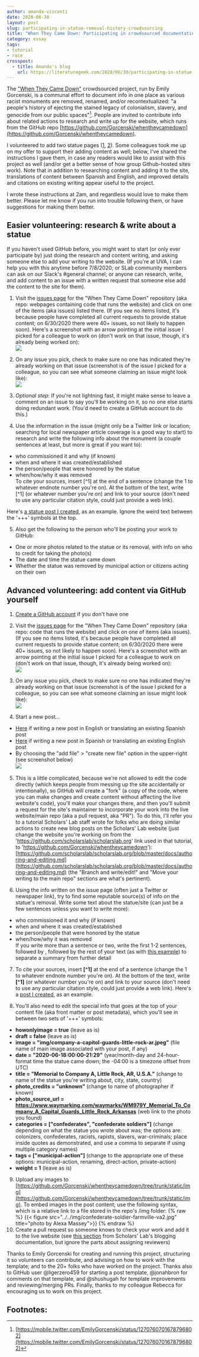 ```yaml
---
author: amanda-visconti
date: 2020-06-30
layout: post
slug: participating-in-statue-removal-history-crowdsourcing
title: "When They Came Down: Participating in crowdsourced documentation of racist statue removals"
category: essay
tags: 
- tutorial
- race
crosspost:
  - title: Amanda's blog
    url: https://literaturegeek.com/2020/06/30/participating-in-statue-removal-history-crowdsourcing
---
```


The ["When They Came Down"](https://whentheycamedown.com/) crowdsourced project, run by Emily Gorcenski, is a communal effort to document info in one place as various racist monuments are removed, renamed, and/or recontextualized: "a people's history of ejecting the stained legacy of colonialism, slavery, and genocide from our public spaces"[^1]. People are invited to contribute info about related actions to research and write up for the website, which runs from the GitHub repo [https://github.com/Gorcenski/whentheycamedown](https://github.com/Gorcenski/whentheycamedown).

I volunteered to add two statue pages ([1](https://github.com/Gorcenski/whentheycamedown/pull/102), [2](https://github.com/Gorcenski/whentheycamedown/pull/114)). Some colleagues took me up on my offer to support their adding content as well; below, I've shared the instructions I gave them, in case any readers would like to assist with this project as well (and/or get a better sense of how group Github-hosted sites work). Note that in addition to researching content and adding it to the site, translations of content between Spanish and English, and improved details and citations on existing writing appear useful to the project.

I wrote these instructions at 2am, and regardless would love to make them better. Please let me know if you run into trouble following them, or have suggestions for making them better.

## Easier volunteering: research & write about a statue
If you haven't used GitHub before, you might want to start (or only ever participate by) just doing the research and content writing, and asking someone else to add your writing to the website. (If you're at UVA, I can help you with this anytime before 7/8/2020; or SLab community members can ask on our Slack's #general channel; or anyone can research, write, and add content to an issue with a written request that someone else add the content to the site for them).  

1. Visit the [issues page](https://github.com/Gorcenski/whentheycamedown/issues) for the "When They Came Down" repository (aka repo: webpages containing code that runs the website) and click on one of the items (aka issues) listed there. (If you see no items listed, it's because people have completed all current requests to provide statue content; on 6/30/2020 there were 40+ issues, so not likely to happen soon). Here's a screenshot with an arrow pointing at the initial issue I picked for a colleague to work on (don't work on that issue, though, it's already being worked on):  
![](/assets/post-media/2020-06-30-participating-in-statue-removal-history-crowdsourcing-1.png)

2. On any issue you pick, check to make sure no one has indicated they're already working on that issue (screenshot is of the issue I picked for a colleague, so you can see what someone claiming an issue might look like):  
![](/assets/post-media/2020-06-30-participating-in-statue-removal-history-crowdsourcing-2.png)  

3. _Optional step_: If you're not lightning fast, it might make sense to leave a comment on an issue to say you'll be working on it, so no one else starts doing redundant work. (You'd need to create a GitHub account to do this.)

4. Use the information in the issue (might only be a Twitter link or location; searching for local newspaper article coverage is a good way to start) to research and write the following info about the monument (a couple sentences at least, but more is great if you want to):  
* who commissioned it and why (if known)  
* when and where it was created/established  
* the person/people that were honored by the statue  
* when/how/why it was removed  
To cite your sources, insert \[^1\] at the end of a sentence (change the 1 to whatever endnote number you're on). At the bottom of the text, write \[^1\] (or whatever number you're on) and link to your source (don't need to use any particular citation style, could just provide a web link).

Here's [a statue post I created](https://raw.githubusercontent.com/Gorcenski/whentheycamedown/trunk/content/english/post/company-a-capitol-guards-little-rock-ar.md), as an example. Ignore the weird text between the '+++' symbols at the top.

5. Also get the following to the person who'll be posting your work to GitHub:  
* One or more photos related to the statue or its removal, with info on who to credit for taking the photo(s)  
* The date and time the statue came down  
* Whether the statue was removed by municipal action or citizens acting on their own

## Advanced volunteering: add content via GitHub yourself
1. [Create a GitHub account](https://github.com/join) if you don't have one  

2. Visit the [issues page](https://github.com/Gorcenski/whentheycamedown/issues) for the "When They Came Down" repository (aka repo: code that runs the website) and click on one of items (aka issues). (If you see no items listed, it's because people have completed all current requests to provide statue content; on 6/30/2020 there were 40+ issues, so not likely to happen soon). Here's a screenshot with an arrow pointing at the initial issue I picked for a colleague to work on (don't work on that issue, though, it's already being worked on):  
![](/assets/post-media/2020-06-30-participating-in-statue-removal-history-crowdsourcing-1.png)

3. On any issue you pick, check to make sure no one has indicated they're already working on that issue (screenshot is of the issue I picked for a colleague, so you can see what someone claiming an issue might look like):  
![](/assets/post-media/2020-06-30-participating-in-statue-removal-history-crowdsourcing-2.png)

4. Start a new post...  
* [Here](https://github.com/Gorcenski/whentheycamedown/tree/trunk/content/english/post) if writing a new post in English or translating an existing Spanish post  
* [Here](https://github.com/Gorcenski/whentheycamedown/tree/trunk/content/espanol/post) if writing a new post in Spanish or translating an existing English post  
* By choosing the "add file" > "create new file" option in the upper-right (see screenshot below)  
![](/assets/post-media/2020-06-30-participating-in-statue-removal-history-crowdsourcing-3.png)

5. This is a little complicated, because we're not allowed to edit the code directly (which keeps people from messing up the site accidentally or intentionally), so GitHub will create a "fork" (a copy of the code, where you can make changes and create content without affecting the live website's code), you'll make your changes there, and then you'll submit a request for the site's maintainer to incorporate your work into the live website/main repo (aka a pull request, aka "PR"). To do this, I'll refer you to a tutorial Scholars' Lab staff wrote for folks who are doing similar actions to create new blog posts on the Scholars' Lab website (just change the website you're working on from the 'https://github.com/scholarslab/scholarslab.org' link used in that tutorial, to 'https://github.com/Gorcenski/whentheycamedown'): [https://github.com/scholarslab/scholarslab.org/blob/master/docs/authoring-and-editing.md](https://github.com/scholarslab/scholarslab.org/blob/master/docs/authoring-and-editing.md) (the "Branch and write/edit!" and "Move your writing to the main repo" sections are what's pertinent).

6. Using the info written on the issue page (often just a Twitter or newspaper link), try to find some reputable source(s) of info on the statue's removal. Write some text about the statue/site (can just be a few sentences unless you want to write more):  
* who commissioned it and why (if known)  
* when and where it was created/established  
* the person/people that were honored by the statue  
* when/how/why it was removed  
If you write more than a sentence or two, write the first 1-2 sentences, followed by **<!--more-->**, followed by the rest of your text (as with [this example](https://raw.githubusercontent.com/amandavisconti/whentheycamedown/farmville-va-%2399/content/english/post/confederate-soldier-farmville-va.md)) to separate a summary from further detail

7. To cite your sources, insert **\[^1\]** at the end of a sentence (change the 1 to whatever endnote number you're on). At the bottom of the text, write **\[^1\]** (or whatever number you're on) and link to your source (don't need to use any particular citation style, could just provide a web link).
Here's a [post I created](https://raw.githubusercontent.com/Gorcenski/whentheycamedown/trunk/content/english/post/company-a-capitol-guards-little-rock-ar.md), as an example.

8. You'll also need to edit the special info that goes at the top of your content file (aka front matter or post metadata), which you'll see in between two sets of '+++' symbols:  
* **howonlyimage = true** (leave as is)  
* **draft = false** (leave as is)  
* **image = "img/company-a-capitol-guards-little-rock-ar.jpeg"** (file name of main image associated with your post, if any)  
* **date = "2020-06-18:00:00-21:29"** (year/month-day and 24-hour-format time the statue came down; the -04:00 is a timezone offset from UTC)  
* **title = "Memorial to Company A, Little Rock, AR, U.S.A."** (change to name of the statue you're writing about, city, state, country)  
* **photo_credits = "unknown"** (change to name of photographer if known)  
* **photo_source_url = https://www.waymarking.com/waymarks/WM979Y_Memorial_To_Company_A_Capital_Guards_Little_Rock_Arkansas** (web link to the photo you found)  
* **categories = ["confederates", "confederate soldiers"]** (change depending on what the statue you wrote about was; the options are: colonizers, confederates, racists, rapists, slavers, war-criminals; place inside quotes as demonstrated, and use a comma to separate if using multiple category names)  
* **tags = ["municipal-action"]** (change to the appropriate one of these options: municipal-action, renaming, direct-action, private-action)  
* **weight = 1** (leave as is)  

9. Upload any images to [https://github.com/Gorcenski/whentheycamedown/tree/trunk/static/img](https://github.com/Gorcenski/whentheycamedown/tree/trunk/static/img). To embed images in the post content; use the following syntax, which is a relative link to a file stored in the repo's /img folder: 
{% raw %}
  {{< figure src="../../img/confederate-soldier-farmville-va2.jpg" title="photo by Alexa Massey">}}
{% endraw %}
10. Create a pull request so someone knows to check your work and add it to the live website (see [this section](https://github.com/scholarslab/scholarslab.org/blob/master/docs/authoring-and-editing.md#move-your-writing-to-the-main-repo) from Scholars' Lab's blogging documentation, but ignore the parts about assigning reviewers)

Thanks to Emily Gorcenski for creating and running this project, structuring it so volunteers can contribute, and advising on how to work with the template; and to the 20+ folks who have worked on the project. Thanks also to GitHub user @ligerzero459 for starting a post template, @jonahbron for comments on that template, and @shushugah for template improvements and reviewing/merging PRs. Finally, thanks to my colleague Rebecca for encouraging us to work on this project.

## Footnotes:
[^1]: [https://mobile.twitter.com/EmilyGorcenski/status/1270760701678796802](https://mobile.twitter.com/EmilyGorcenski/status/1270760701678796802)
